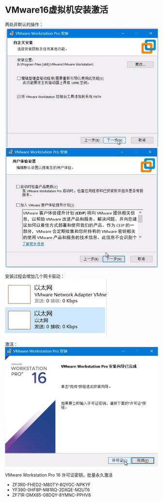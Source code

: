 # VMware16虚拟机安装激活

两处非默认的操作：
![1665555426201](image/VMware16虚拟机安装/1665555426201.png)
![1665555433178](image/VMware16虚拟机安装/1665555433178.png)

安装过程会增加几个网卡驱动：
![1665555439359](image/VMware16虚拟机安装/1665555439359.png)

激活：
![1665555447017](image/VMware16虚拟机安装/1665555447017.png)

VMware Workstation Pro 16 许可证密钥，批量永久激活
- ZF3R0-FHED2-M80TY-8QYGC-NPKYF
- YF390-0HF8P-M81RQ-2DXQE-M2UT6
- ZF71R-DMX85-08DQY-8YMNC-PPHV8
